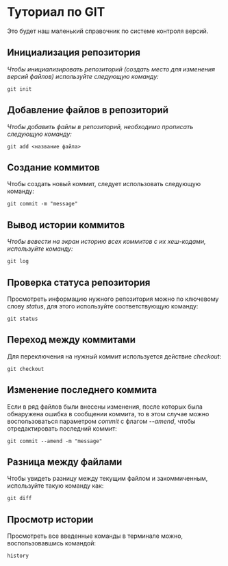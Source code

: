 # Туториал по GIT
Это будет наш маленький справочник по системе контроля версий.

## Инициализация репозитория
*Чтобы инициализировать репозиторий (создать место для изменения версий файлов) используйте следующую команду:*

```
git init
```

## Добавление файлов в репозиторий

*Чтобы добавить файлы в репозиторий, необходимо прописать следующую команду:*

```
git add <название файла>
```

## Создание коммитов

Чтобы создать новый коммит, следует использовать следующую команду:
```
git commit -m "message"
```

## Вывод истории коммитов

*Чтобы вевести на экран историю всех коммитов с их хеш-кодами, используйте команду:*
```
git log
```

## Проверка статуса репозитория

Просмотреть информацию нужного репозитория можно по ключевому слову *status*, для этого используйте соответствующую команду:
```
git status
```

## Переход между коммитами
Для переключения на нужный коммит используется действие *checkout*:
```
git checkout
```

## Изменение последнего коммита
Если в ряд файлов были внесены изменения, после которых была обнаружена ошибка в сообщении коммита, то в этом случае можно воспользоваться параметром *commit* с флагом *--amend*, чтобы отредактировать последний коммит:
```
git commit --amend -m "message"
```

## Разница между файлами
Чтобы увидеть разницу между текущим файлом и закоммиченным, используйте такую команду как:
```
git diff
```

## Просмотр истории
Просмотреть все введенные команды в терминале можно, воспользовавшись командой:
```
history
```
